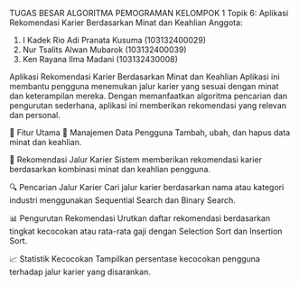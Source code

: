 TUGAS BESAR ALGORITMA PEMOGRAMAN KELOMPOK 1
Topik 6: Aplikasi Rekomendasi Karier Berdasarkan Minat dan Keahlian
Anggota:
1. I Kadek Rio Adi Pranata Kusuma (103132400029)
2. Nur Tsalits Alwan Mubarok (103132400039)
3. Ken Rayana Ilma Madani (103132430008)


Aplikasi Rekomendasi Karier Berdasarkan Minat dan Keahlian
Aplikasi ini membantu pengguna menemukan jalur karier yang sesuai dengan minat dan keterampilan mereka. Dengan memanfaatkan algoritma pencarian dan pengurutan sederhana, aplikasi ini memberikan rekomendasi yang relevan dan personal.

📌 Fitur Utama
🔧 Manajemen Data Pengguna
Tambah, ubah, dan hapus data minat dan keahlian.

🧠 Rekomendasi Jalur Karier
Sistem memberikan rekomendasi karier berdasarkan kombinasi minat dan keahlian pengguna.

🔍 Pencarian Jalur Karier
Cari jalur karier berdasarkan nama atau kategori industri menggunakan Sequential Search dan Binary Search.

📊 Pengurutan Rekomendasi
Urutkan daftar rekomendasi berdasarkan tingkat kecocokan atau rata-rata gaji dengan Selection Sort dan Insertion Sort.

📈 Statistik Kecocokan
Tampilkan persentase kecocokan pengguna terhadap jalur karier yang disarankan.

